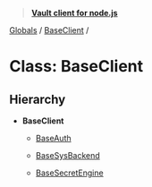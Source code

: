 > **[Vault client for node.js](../README.md)**

[Globals](../globals.md) / [BaseClient](baseclient.md) /

# Class: BaseClient

## Hierarchy

* **BaseClient**

  * [BaseAuth](baseauth.md)

  * [BaseSysBackend](basesysbackend.md)

  * [BaseSecretEngine](basesecretengine.md)